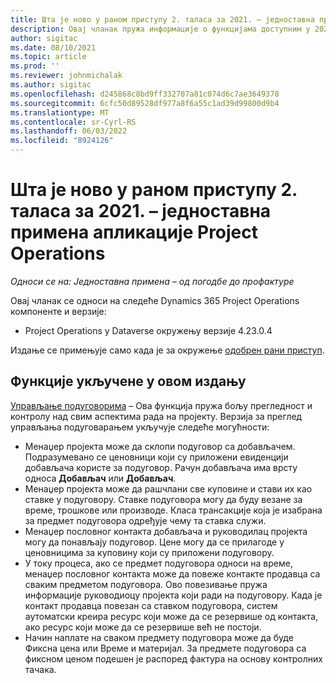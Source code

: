 ```yaml
---
title: Шта је ново у раном приступу 2. таласа за 2021. – једноставна примена апликације Project Operations
description: Овај чланак пружа информације о функцијама доступним у 2021 таласу 2 раног приступа издању пројецт Оператионс лите деплоyмент.
author: sigitac
ms.date: 08/10/2021
ms.topic: article
ms.prod: ''
ms.reviewer: johnmichalak
ms.author: sigitac
ms.openlocfilehash: d245868c8bd9ff332707a81c074d6c7ae3649378
ms.sourcegitcommit: 6cfc50d89528df977a8f6a55c1ad39d99800d9b4
ms.translationtype: MT
ms.contentlocale: sr-Cyrl-RS
ms.lasthandoff: 06/03/2022
ms.locfileid: "8924126"
---
```

# <a name="whats-new-2021-wave-2-early-access---project-operations-lite-deployment"></a>Шта је ново у раном приступу 2. таласа за 2021. – једноставна примена апликације Project Operations

_Односи се на: Једноставна примена – од погодбе до профактуре_

Овај чланак се односи на следеће Dynamics 365 Project Operations компоненте и верзије:

  - Project Operations у Dataverse окружењу верзије 4.23.0.4

Издање се примењује само када је за окружење [одобрен рани приступ](/power-platform/admin/opt-in-early-access-updates#how-to-enable-early-access-updates).

## <a name="features-included-in-this-release"></a>Функције укључене у овом издању

[Управљање подуговорима](/dynamics365/project-operations/pro/subcontracting/managing-subcontracts-overview) – Ова функција пружа бољу прегледност и контролу над свим аспектима рада на пројекту. Верзија за преглед управљања подуговарањем укључује следеће могућности:

  - Менаџер пројекта може да склопи подуговор са добављачем. Подразумевано се ценовници који су приложени евиденцији добављача користе за подуговор. Рачун добављача има врсту односа **Добављач** или **Добављач**.
  - Менаџер пројекта може да рашчлани све куповине и стави их као ставке у подуговору. Ставке подуговора могу да буду везане за време, трошкове или производе. Класа трансакције која је изабрана за предмет подуговора одређује чему та ставка служи.
  - Менаџер пословног контакта добављача и руководилац пројекта могу да понављају подуговор. Цене могу да се прилагоде у ценовницима за куповину који су приложени подуговору.
  - У току процеса, ако се предмет подуговора односи на време, менаџер пословног контакта може да повеже контакте продавца са сваким предметом подуговора. Ово повезивање пружа информације руководиоцу пројекта који ради на подуговору. Када је контакт продавца повезан са ставком подуговора, систем аутоматски креира ресурс који може да се резервише од контакта, ако ресурс који може да се резервише већ не постоји.
  - Начин наплате на сваком предмету подуговора може да буде Фиксна цена или Време и материјал. За предмете подуговора са фиксном ценом подешен је распоред фактура на основу контролних тачака.
